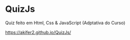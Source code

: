 # QuizJs
Quiz feito em Html, Css &amp; JavaScript (Adptativa do Curso)

https://akifer2.github.io/QuizJs/
